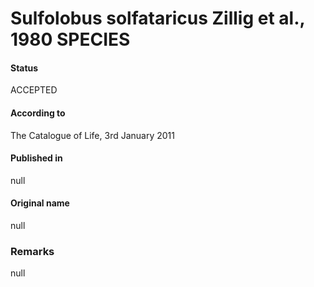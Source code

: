 # Sulfolobus solfataricus Zillig et al., 1980 SPECIES

#### Status
ACCEPTED

#### According to
The Catalogue of Life, 3rd January 2011

#### Published in
null

#### Original name
null

### Remarks
null